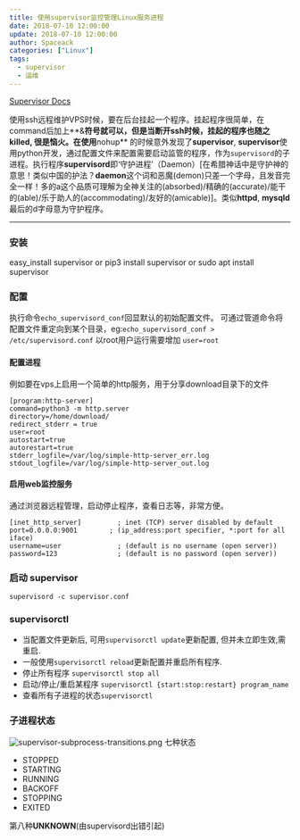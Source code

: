 ```yaml
---
title: 使用supervisor监控管理Linux服务进程
date: 2018-07-10 12:00:00
update: 2018-07-10 12:00:00
author: Spaceack
categories: ["Linux"]
tags: 
  - supervisor
  - 运维
---
```


[Supervisor Docs](http://www.supervisord.org/)

使用ssh远程维护VPS时候，要在后台挂起一个程序。挂起程序很简单，在command后加上**&**符号就可以，但是当断开ssh时候，挂起的程序也随之killed, 很是恼火。在使用**nohup** 的时候意外发现了**supervisor**, **supervisor**使用python开发，通过配置文件来配置需要启动监管的程序，作为```supervisord```的子进程。执行程序**supervisord**即‘守护进程’（Daemon）[在希腊神话中是守护神的意思！类似中国的护法？**daemon**这个词和恶魔(demon)只差一个字母，且发音完全一样！多的a这个品质可理解为全神关注的(absorbed)/精确的(accurate)/能干的(able)/乐于助人的(accommodating)/友好的(amicable)]。类似**httpd**, **mysqld**最后的d字母意为守护程序。

---
### 安装
easy_install supervisor
or 
pip3 install supervisor
or
sudo apt install supervisor
### 配置
执行命令```echo_supervisord_conf```回显默认的初始配置文件。
可通过管道命令将配置文件重定向到某个目录，eg:```echo_supervisord_conf > /etc/supervisord.conf```
以root用户运行需要增加 `user=root`
#### 配置进程
例如要在vps上启用一个简单的http服务，用于分享download目录下的文件
```
[program:http-server]
command=python3 -m http.server
directory=/home/download/
redirect_stderr = true
user=root
autostart=true
autorestart=true
stderr_logfile=/var/log/simple-http-server_err.log
stdout_logfile=/var/log/simple-http-server_out.log
```
#### 启用web监控服务
通过浏览器远程管理，启动停止程序，查看日志等，非常方便。
```
[inet_http_server]         ; inet (TCP) server disabled by default
port=0.0.0.0:9001        ; (ip_address:port specifier, *:port for all iface)
username=user              ; (default is no username (open server))
password=123               ; (default is no password (open server))

```
### 启动 supervisor
```supervisord -c supervisor.conf```

### supervisorctl
- 当配置文件更新后, 可用```supervisorctl update```更新配置, 但并未立即生效,需重启.
- 一般使用```supervisorctl reload```更新配置并重启所有程序.
- 停止所有程序 ```supervisorctl stop all```
- 启动/停止/重启某程序 ```supervisorctl {start:stop:restart} program_name```
- 查看所有子进程的状态```supervisorctl```
### 子进程状态
![supervisor-subprocess-transitions.png](supervisor-subprocess-transitions.png)
七种状态

- STOPPED
- STARTING
- RUNNING
- BACKOFF
- STOPPING
- EXITED

第八种**UNKNOWN**(由supervisord出错引起)

